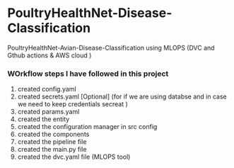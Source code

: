 # PoultryHealthNet-Disease-Classification
PoultryHealthNet-Avian-Disease-Classification using MLOPS (DVC and Gthub actions & AWS cloud )


### WOrkflow steps I have followed in this project
1. created config.yaml
2. created secrets.yaml [Optional] (for if we are using databse and in case we need to keep credentials secreat )
3. created params.yaml
4. created the entity
5. created the configuration manager in src config
6. created the components
7. created the pipeline file
8. created the main.py file
9. created the dvc.yaml file (MLOPS tool)